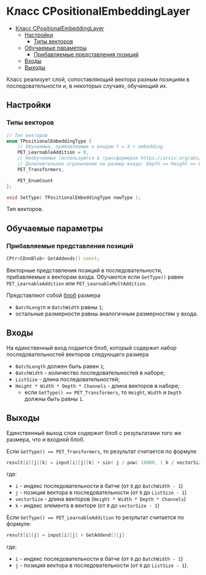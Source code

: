 # Класс CPositionalEmbeddingLayer

<!-- TOC -->

- [Класс CPositionalEmbeddingLayer](#класс-cpositionalembeddinglayer)
    - [Настройки](#настройки)
        - [Типы векторов](#типы-векторов)
    - [Обучаемые параметры](#обучаемые-параметры)
        - [Прибавляемые представления позиций](#прибавляемые-представления-позиций)
    - [Входы](#входы)
    - [Выходы](#выходы)

<!-- /TOC -->

Класс реализует слой, сопоставляющий вектора разным позициям в последовательности и, в некоторых случаях, обучающий их.

## Настройки

### Типы векторов

```c++
// Тип векторов
enum TPositionalEmbeddingType {
    // Обучаемые, прибавляемые к входам Y = X + embedding
    PET_LearnableAddition = 0,
    // Необучаемые (используются в трансформерах https://arxiv.org/abs/1807.03819).
    // Дополнительное ограничение на размер входа: Depth == Height == Width == 1.
    PET_Transformers,

    PET_EnumCount
};

void SetType( TPositionalEmbeddingType newType );
```

Тип векторов.

## Обучаемые параметры

### Прибавляемые представления позиций

```c++
CPtr<CDnnBlob> GetAddends() const;
```

Векторные представления позиций в последовательности, прибавляемые к векторам входа. Обучаются если `GetType()` равен `PET_LearnableAddition` или `PET_LearnableMultAddition`.

Представляют собой [блоб](../DnnBlob.md) размера

- `BatchLength` и `BatchWidth` равны `1`;
- остальные размерности равны аналогичным размерностям у входа.

## Входы

На единственный вход подается блоб, который содержит набор последовательностей векторов следующего размера

- `BatchLength` должен быть равен `1`;
- `BatchWidth` - количество последовательностей в наборе;
- `ListSize` - длина последовательностей;
- `Height * Width * Depth * Channels` - длина векторов в наборе;
  - если `GetType() == PET_Transformers`, то `Height`, `Width` и `Depth` должны быть равны `1`.

## Выходы

Единственный выход слоя содержит блоб с результатами того же размера, что и входной блоб.

Если `GetType() == PET_Transformers`, то результат считается по формуле

```c++
result[i][j][k] = input[i][j][k] + sin( j / pow( 10000, ( k / vectorSize ) ) )
```

где:

- `i` - индекс последовательности в батче (от `0` до `BatchWidth - 1`)
- `j` - позиция вектора в последовательности (от `0` до `ListSize - 1`)
- `vectorSize` - длина векторов (`Height * Width * Depth * Channels`)
- `k` - индекс элемента в векторе (от `0` до `vectorSize - 1`)

Если `GetType() == PET_LearnableAddition` то результат считается по формуле:

```c++
result[i][j] = input[i][j] + GetAddend()[j]
```

где:

- `i` - индекс последовательности в батче (от `0` до `BatchWidth - 1`)
- `j` - позиция вектора в последовательности (от `0` до `ListSize - 1`).
